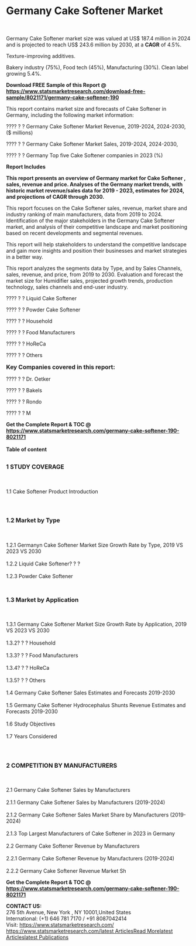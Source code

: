 <h1>Germany Cake Softener Market</h1><br/><p>Germany Cake Softener market size was valued at US$ 187.4 million in 2024 and is projected to reach US$ 243.6 million by 2030, at a <strong>CAGR</strong> of 4.5%.</p><p>Texture-improving additives.</p><p>Bakery industry (75%), Food tech (45%), Manufacturing (30%). Clean label growing 5.4%.</p><p><strong>Download FREE Sample of this Report @ <a href="https://www.statsmarketresearch.com/download-free-sample/8021171/germany-cake-softener-190">https://www.statsmarketresearch.com/download-free-sample/8021171/germany-cake-softener-190</a></strong></p><p>This report contains market size and forecasts of Cake Softener in Germany, including the following market information:</p><p>???? ? ? Germany Cake Softener Market Revenue, 2019-2024, 2024-2030, ($ millions)</p><p>???? ? ? Germany Cake Softener Market Sales, 2019-2024, 2024-2030,</p><p>???? ? ? Germany Top five Cake Softener companies in 2023 (%)</p><p><strong>Report Includes</strong></p><p><strong>This report presents an overview of Germany market for Cake Softener , sales, revenue and price. Analyses of the Germany market trends, with historic market revenue/sales data for 2019 - 2023, estimates for 2024, and projections of <strong>CAGR</strong> through 2030.</strong></p><p>This report focuses on the Cake Softener sales, revenue, market share and industry ranking of main manufacturers, data from 2019 to 2024. Identification of the major stakeholders in the Germany Cake Softener market, and analysis of their competitive landscape and market positioning based on recent developments and segmental revenues.</p><p>This report will help stakeholders to understand the competitive landscape and gain more insights and position their businesses and market strategies in a better way.</p><p>This report analyzes the segments data by Type, and by Sales Channels, sales, revenue, and price, from 2019 to 2030. Evaluation and forecast the market size for Humidifier sales, projected growth trends, production technology, sales channels and end-user industry.</p><p>???? ? ? Liquid Cake Softener</p><p>???? ? ? Powder Cake Softener</p><p>???? ? ? Household</p><p>???? ? ? Food Manufacturers</p><p>???? ? ? HoReCa</p><p>???? ? ? Others</p><p><span style="font-size:16px"><strong>Key Companies covered in this report:</strong></span></p><p>???? ? ? Dr. Oetker</p><p>???? ? ? Bakels</p><p>???? ? ? Rondo</p><p>???? ? ? M</p><div><b>Get the Complete Report & TOC @ <a href="https://www.statsmarketresearch.com/germany-cake-softener-190-8021171">https://www.statsmarketresearch.com/germany-cake-softener-190-8021171</a></b></div><br><b>Table of content</b><p><h2><span style="font-size:16px"><strong>1 STUDY COVERAGE</strong></span></h2><br /><p>1.1 Cake Softener Product Introduction</p><br /><h2><span style="font-size:16px"><strong>1.2 Market by Type</strong></span></h2><br /><p>1.2.1 Germanyn Cake Softener Market Size Growth Rate by Type, 2019 VS 2023 VS 2030<br /><br />1.2.2 Liquid Cake Softener? ? ? <br /><br />1.2.3 Powder Cake Softener<br /><br /><h2><span style="font-size:16px"><strong>1.3 Market by Application</strong></span></h2><br /><p>1.3.1 Germany Cake Softener Market Size Growth Rate by Application, 2019 VS 2023 VS 2030<br /><br />1.3.2? ? ? Household<br /><br />1.3.3? ? ? Food Manufacturers<br /><br />1.3.4? ? ? HoReCa<br /><br />1.3.5? ? ? Others<br /><br />1.4 Germany Cake Softener Sales Estimates and Forecasts 2019-2030<br /><br />1.5 Germany Cake Softener Hydrocephalus Shunts Revenue Estimates and Forecasts 2019-2030<br /><br />1.6 Study Objectives<br /><br />1.7 Years Considered</p><br /><h2><span style="font-size:16px"><strong>2 COMPETITION BY MANUFACTURERS</strong></span></h2><br /><p>2.1 Germany Cake Softener Sales by Manufacturers<br /><br />2.1.1 Germany Cake Softener Sales by Manufacturers (2019-2024)<br /><br />2.1.2 Germany Cake Softener Sales Market Share by Manufacturers (2019-2024)<br /><br />2.1.3 Top Largest Manufacturers of Cake Softener in 2023 in Germany<br /><br />2.2 Germany Cake Softener Revenue by Manufacturers<br /><br />2.2.1 Germany Cake Softener Revenue by Manufacturers (2019-2024)<br /><br />2.2.2 Germany Cake Softener Revenue Market Sh<br><div><b>Get the Complete Report & TOC @ <a href="https://www.statsmarketresearch.com/germany-cake-softener-190-8021171">https://www.statsmarketresearch.com/germany-cake-softener-190-8021171</a></b></div></p> <b>CONTACT US:</b><br>276 5th Avenue, New York , NY 10001,United States<br>International: (+1) 646 781 7170 / +91 8087042414<br>Visit: <a href="https://www.statsmarketresearch.com/">https://www.statsmarketresearch.com/</a><br><a href="https://gyeongbokgung.com">https://www.statsmarketresearch.com/</a><a href="https://hallyeomaritime.com">latest Articles</a><a href="https://jingwansa.com">Read More</a><a href=https://nguoiviet.jp/">latest Articles</a><a href="https://www.intelmarketresearch.com/">latest Publications</a>